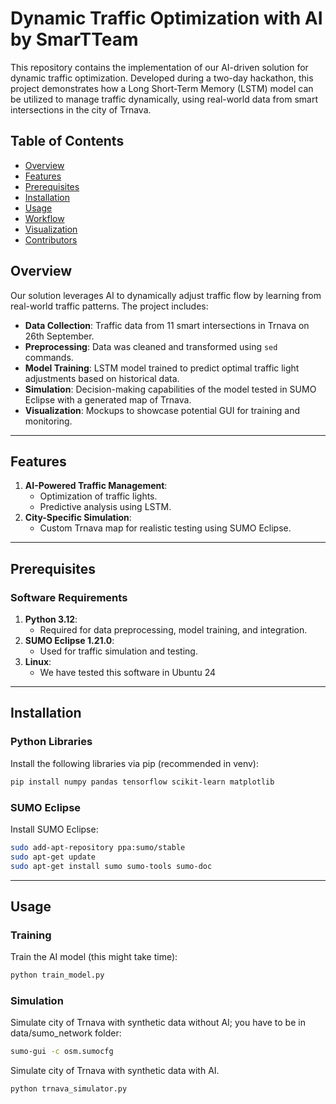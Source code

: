 # Dynamic Traffic Optimization with AI by SmarTTeam

This repository contains the implementation of our AI-driven solution for dynamic traffic optimization. Developed during a two-day hackathon, this project demonstrates how a Long Short-Term Memory (LSTM) model can be utilized to manage traffic dynamically, using real-world data from smart intersections in the city of Trnava.

## Table of Contents
- [Overview](#overview)
- [Features](#features)
- [Prerequisites](#prerequisites)
- [Installation](#installation)
- [Usage](#usage)
- [Workflow](#workflow)
- [Visualization](#visualization)
- [Contributors](#contributors)

## Overview

Our solution leverages AI to dynamically adjust traffic flow by learning from real-world traffic patterns. The project includes:
- **Data Collection**: Traffic data from 11 smart intersections in Trnava on 26th September.
- **Preprocessing**: Data was cleaned and transformed using `sed` commands.
- **Model Training**: LSTM model trained to predict optimal traffic light adjustments based on historical data.
- **Simulation**: Decision-making capabilities of the model tested in SUMO Eclipse with a generated map of Trnava.
- **Visualization**: Mockups to showcase potential GUI for training and monitoring.

---

## Features
1. **AI-Powered Traffic Management**:
   - Optimization of traffic lights.
   - Predictive analysis using LSTM.
2. **City-Specific Simulation**:
   - Custom Trnava map for realistic testing using SUMO Eclipse.
   
---

## Prerequisites

### Software Requirements
1. **Python 3.12**:
   - Required for data preprocessing, model training, and integration.
2. **SUMO Eclipse 1.21.0**:
   - Used for traffic simulation and testing.
3. **Linux**:
   - We have tested this software in Ubuntu 24

---

## Installation

### Python Libraries
Install the following libraries via pip (recommended in venv):
```bash
pip install numpy pandas tensorflow scikit-learn matplotlib
```

### SUMO Eclipse
Install SUMO Eclipse:
```bash
sudo add-apt-repository ppa:sumo/stable
sudo apt-get update
sudo apt-get install sumo sumo-tools sumo-doc
```

---

## Usage

### Training 
Train the AI model (this might take time):
```bash
python train_model.py
```

### Simulation
Simulate city of Trnava with synthetic data without AI; you have to be in data/sumo_network folder:
```bash
sumo-gui -c osm.sumocfg
```

Simulate city of Trnava with synthetic data with AI.
```commandline
python trnava_simulator.py
```